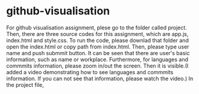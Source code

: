 # github-visualisation

For github visualisation assignment, plese go to the folder called project. Then, there are three source codes for this assignment, which are app.js, index.html and style.css. To run the code, please downlad that folder and open the index.html or copy path from index.html. Then, please type user name and push submmit button. It can be seen that there are user's basic information, such as name or workplace. Furthermore, for languages and commmits information, please zoom in/out the screen. Then it is visible.(I added a video demonstrating how to see languages and commmits information. If you can not see that information, please watch the video.) In the project file,  

